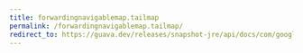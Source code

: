 ```yaml
---
title: forwardingnavigablemap.tailmap
permalink: /forwardingnavigablemap.tailmap/
redirect_to: https://guava.dev/releases/snapshot-jre/api/docs/com/google/common/collect/ForwardingNavigableMap.html#tailMap-K-boolean-
---
```


